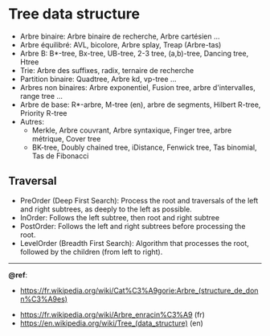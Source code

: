 # Tree data structure

- Arbre binaire: Arbre binaire de recherche, Arbre cartésien ...
- Arbre équilibré: AVL, bicolore, Arbre splay, Treap (Arbre-tas)
- Arbre B: B*-tree, Bx-tree, UB-tree, 2-3 tree, (a,b)-tree, Dancing tree, Htree
- Trie: Arbre des suffixes, radix, ternaire de recherche
- Partition binaire: Quadtree, Arbre kd, vp-tree ...
- Arbres non binaires: Arbre exponentiel, Fusion tree, arbre d'intervalles, range tree ...
- Arbre de base: R*-arbre, M-tree (en), arbre de segments, Hilbert R-tree, Priority R-tree
- Autres:
  + Merkle, Arbre couvrant, Arbre syntaxique, Finger tree, arbre métrique, Cover tree
  + BK-tree, Doubly chained tree, iDistance, Fenwick tree, Tas binomial, Tas de Fibonacci

## Traversal
- PreOrder (Deep First Search): Process the root and traversals of the left and right subtrees, as deeply to the left as possible.
- InOrder: Follows the left subtree, then root and right subtree
- PostOrder: Follows the left and right subtrees before processing the root.
- LevelOrder (Breadth First Search): Algorithm that processes the root, followed by the children (from left to right).

---
**@ref**: 
- https://fr.wikipedia.org/wiki/Cat%C3%A9gorie:Arbre_(structure_de_donn%C3%A9es)

+ https://fr.wikipedia.org/wiki/Arbre_enracin%C3%A9 (fr)
+ https://en.wikipedia.org/wiki/Tree_(data_structure) (en)
